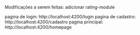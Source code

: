 Modificações a serem feitas: adicionar rating-module

pagina de login: http://localhost:4200/login
pagina de cadastro: http://localhost:4200/cadastro
pagina principal: http://localhost:4200/homepage
